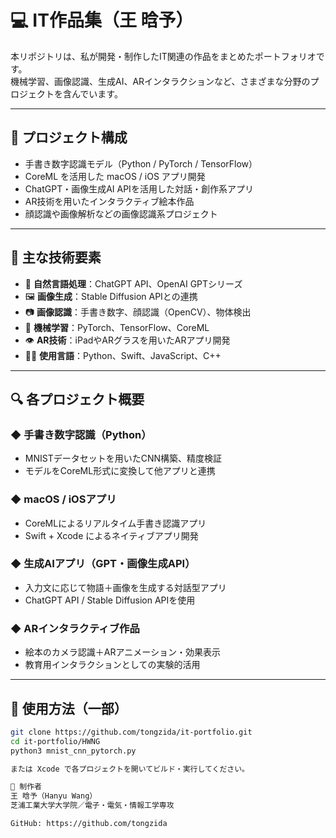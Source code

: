 # 💻 IT作品集（王 晗予）

本リポジトリは、私が開発・制作したIT関連の作品をまとめたポートフォリオです。  
機械学習、画像認識、生成AI、ARインタラクションなど、さまざまな分野のプロジェクトを含んでいます。

---

## 📂 プロジェクト構成

- 手書き数字認識モデル（Python / PyTorch / TensorFlow）
- CoreML を活用した macOS / iOS アプリ開発
- ChatGPT・画像生成AI APIを活用した対話・創作系アプリ
- AR技術を用いたインタラクティブ絵本作品
- 顔認識や画像解析などの画像認識系プロジェクト

---

## 🧠 主な技術要素

- 🔡 **自然言語処理**：ChatGPT API、OpenAI GPTシリーズ
- 🖼 **画像生成**：Stable Diffusion APIとの連携
- 📷 **画像認識**：手書き数字、顔認識（OpenCV）、物体検出
- 🧠 **機械学習**：PyTorch、TensorFlow、CoreML
- 👁 **AR技術**：iPadやARグラスを用いたARアプリ開発
- 🧑‍💻 **使用言語**：Python、Swift、JavaScript、C++

---

## 🔍 各プロジェクト概要

### ◆ 手書き数字認識（Python）
- MNISTデータセットを用いたCNN構築、精度検証
- モデルをCoreML形式に変換して他アプリと連携

### ◆ macOS / iOSアプリ
- CoreMLによるリアルタイム手書き認識アプリ
- Swift + Xcode によるネイティブアプリ開発

### ◆ 生成AIアプリ（GPT・画像生成API）
- 入力文に応じて物語＋画像を生成する対話型アプリ
- ChatGPT API / Stable Diffusion APIを使用

### ◆ ARインタラクティブ作品
- 絵本のカメラ認識＋ARアニメーション・効果表示
- 教育用インタラクションとしての実験的活用

---

## 🚀 使用方法（一部）

```bash
git clone https://github.com/tongzida/it-portfolio.git
cd it-portfolio/HWNG
python3 mnist_cnn_pytorch.py

または Xcode で各プロジェクトを開いてビルド・実行してください。

👤 制作者
王 晗予（Hanyu Wang）
芝浦工業大学大学院／電子・電気・情報工学専攻

GitHub: https://github.com/tongzida

